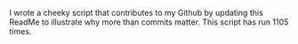 I wrote a cheeky script that contributes to my Github by updating this ReadMe to illustrate why more than commits matter. This script has run 1105 times.